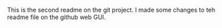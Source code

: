 This is the second readme on the git project.
I made some changes to teh readme file on the github web GUI.
